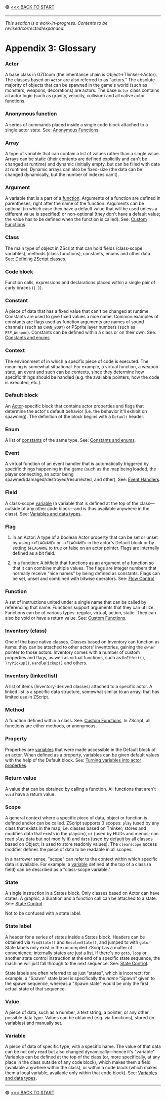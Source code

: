 🟢 [<<< BACK TO START](README.md)

---

*This section is a work-in-progress. Contents to be revised/corrected/expanded.*

# Appendix 3: Glossary

### Actor

A base class in GZDoom (the inheritance chain is Object→Thinker→Actor). The classes based on `Actor` are also referred to as "actors." The absolute majority of objects that can be spawned in the game's world (such as monsters, weapons, decorations) are actors. The base `Actor` class contains all actor logic (such as gravity, velocity, collision) and all native actor functions.

### Anonymous function

A series of commands placed inside a single code block attached to a single actor state. See: [Anonymous Functions](06_Anonymous_functions.md).

### Array

A type of variable that can contain a list of values rather than a single value. Arrays can be static (their contents are defined explicitly and can't be changed at runtime) and dynamic (initially empty, but can be filled with data at runtime). Dynamic arrays can also be fixed-size (the data can be changed dynamically, but the number of indexes can't).

### Argument

A variable that is a part of a [function](#function). Arguments of a function are defined in parentheses, right after the name of the function. Arguments can be optional (in which case they have a default value that will be used unless a different value is specified) or non-optional (they don't have a default value; the value has to be defined when the function is called). See: [Custom Functions](09_Custom_functions.md).

### Class

The main type of object in ZScript that can hold fields (class-scope variables), methods (class functions), constants, enums and other data. See: [Defining ZScript classes](02_Defining_ZScript_classes.md).

### Code block

Function calls, expressions and declarations placed within a single pair of curly braces (`{ }`).

### Constant

A piece of data that has a fixed value that can't be changed at runtime. Constants are used to give fixed values a nice name. Common examples of constants are flags used as function arguments are names of sound channels (such as `CHAN_BODY`) or PSprite layer numbers (such as `PSP_Weapon`). Constants can be defined within a class or on their own. See: [Constants and enums](14_Constants.md).

### Context

The environment of in which a specific piece of code is executed. The meaning is somewhat situational. For example, a virtual function, a weapon state, an event and such can be contexts, since they determine how specific things should be handled (e.g. the available pointers, how the code is executed, etc.).

### Default block

An [Actor](#actor)-specific block that contains actor properties and flags that determine the actor's default behavior (i.e. the behavior it'll exhibit on spawning). The definition of the block begins with a `Default` header.

### Enum

A list of [constants](#constant) of the same type. See: [Constants and enums](14_Constants.md).

### Event

A virtual function of an event handler that is automatically triggered by specific things happening in the game (such as the map being loaded, the player connecting, an actor being spawned/damaged/destroyed/resurrected, and other). See: [Event Handlers](11_Event_Handlers.md).

### Field

A class-scope [variable](#variable) (a variable that is defined at the top of the class—outside of any other code block—and is thus available anywhere in the class). See: [Variables and data types](07_Variables_and_data_types.md).

### Flag

1. In an Actor: A type of a boolean Actor property that can be set or unset by using `+<FLAGNAME>` or `-<FLAGNAME>` in the actor's Default block or by setting `bFLAGNAME` to true or false on an actor pointer. Flags are internally defined as a bit field.

2. In a function: A bitfield that functions as an argument of a function so that it can combine multiple values. The flags are integer numbers that normally receive "nice names" by being defined as constants. Flags can be set, unset and combined with bitwise operators. See: [Flow Control](A1_Flow_Control.md).

### Function

A set of instructions united under a single name that can be called by referencing that name. Functions support arguments that they can utilize. Functions can be of various types: regular, virtual, action, static. They can also be void or have a return value. See: [Custom Functions](09_Custom_functions.md).

### Inventory (class)

One of the base native classes. Classes based on Inventory can function as items: they can be attached to other actors' inventories, gaining the `owner` pointer to those actors. Inventory comes with a number of custom properties and flags, as well as virtual functions, such as `DoEffect()`, `TryPickup()`, `HandlePickup()` and others.

### Inventory (linked list)

A list of items (Inventory-derived classes) attached to a specific actor. A linked list is a specific data structure, somewhat similar to an array, that has limited use in ZScript.

### Method

A function defined within a class. See: [Custom Functions](09_Custom_functions.md). In ZScript, all functions are either methods, or anonymous.

### Property

Properties are [variables](#variable) that were made accessible in the Default block of an actor. When defined as a property, variables can be given default values with the help of the Default block. See: [Turning variables into actor properties](#turning-variables-into-actor-properties).

### Return value

A value that can be obtained by calling a function. All functions that aren't `void` have a return value. 

### Scope

A general context where a specific piece of data, object or function is defined and/or can be called. ZScript supports 3 scopes: `play` (used by any class that exists in the map, i.e. classes based on Thinker; stores and modifies data that exists in the playsim), `ui` (used by HUDs and menus; can read `play` data but not modify it) and `data` (used by default by all classes based on Object; is used to store readonly values). The `clearscope` access modifier defines the piece of data to be readable in all scopes.

In a narrower sense, "scope" can refer to the context within which specific data is available. For example, a [variable](#variable) defined at the top of a class (a field) can be described as a "class-scope variable."

### State

A single instruction in a States block. Only classes based on Actor can have states. A graphic, a duration and a function call can be attached to a state. See: [State Control](A1_Flow_Control.md#state-control).

Not to be confused with a state label.

### State label

A header for a series of states inside a States block. Headers can be obtained via `FindState()` and `ResolveState()`,  and jumped to with `goto`. State labels only exist in the uncompiled ZScript as a matter of convenience; internally states are just a list. If there's no `goto`, `loop` or another state control instruction at the end of a specific state sequence, the machine will just fall through to the next sequence. See: [State Control](A1_Flow_Control.md#state-control).

State labels are often referred to as just "states", which is incorrect: for example, a "Spawn" state label is specifically the *name* "Spawn" given to the spawn sequence, whereas a "Spawn state" would be only the first actual state of that sequence.

### Value

A piece of data, such as a number, a text string, a pointer, or any other possible data type. Values can be obtained (e.g. via functions), stored (in variables) and manually set.

### Variable

A piece of data of specific type, with a specific name. The value of that data can be not only read but also changed dynamically—hence it's "variable". Variables can be defined at the top of the class (or, more specifically, at any place in the class outside of any code block), which makes them a field (available anywhere within the class), or within a code block (which makes them a local variable, available only within that code block). See: [Variables and data types](07_Variables_and_data_types.md).

---

🟢 [<<< BACK TO START](README.md)

